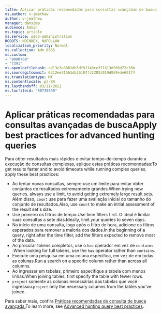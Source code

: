 ```yaml
---
title: Aplicar práticas recomendadas para consultas avançadas de busca
ms.author: v-jmathew
author: v-jmathew
manager: dansimp
audience: Admin
ms.topic: article
ms.service: o365-administration
ROBOTS: NOINDEX, NOFOLLOW
localization_priority: Normal
ms.collection: Adm_O365
ms.custom:
- "9000760"
- "7391"
ms.openlocfilehash: cd13e2e8801db3df91140ce371813d900d72e38b
ms.sourcegitcommit: 6312ee31561db36104f32282d019d069ede69174
ms.translationtype: MT
ms.contentlocale: pt-BR
ms.lasthandoff: 03/11/2021
ms.locfileid: "50735398"
---
```

# <a name="apply-best-practices-for-advanced-hunting-queries"></a><span data-ttu-id="aea6c-102">Aplicar práticas recomendadas para consultas avançadas de busca</span><span class="sxs-lookup"><span data-stu-id="aea6c-102">Apply best practices for advanced hunting queries</span></span>

<span data-ttu-id="aea6c-103">Para obter resultados mais rápidos e evitar tempo-de-tempo durante a execução de consultas complexas, aplique estas práticas recomendadas:</span><span class="sxs-lookup"><span data-stu-id="aea6c-103">To get results faster and to avoid timeouts while running complex queries, apply these best practices:</span></span>

- <span data-ttu-id="aea6c-104">Ao tentar novas consultas, sempre use um limite para evitar obter conjuntos de resultados extremamente grandes.</span><span class="sxs-lookup"><span data-stu-id="aea6c-104">When trying new queries, always use a limit, to avoid getting extremely large result sets.</span></span> <span data-ttu-id="aea6c-105">Além disso, `count` use para fazer uma avaliação inicial do tamanho do conjunto de resultados.</span><span class="sxs-lookup"><span data-stu-id="aea6c-105">Also, use `count` to make an initial assessment of the result set's size.</span></span>
- <span data-ttu-id="aea6c-106">Use primeiro os filtros de tempo.</span><span class="sxs-lookup"><span data-stu-id="aea6c-106">Use time filters first.</span></span> <span data-ttu-id="aea6c-107">O ideal é limitar suas consultas a sete dias.</span><span class="sxs-lookup"><span data-stu-id="aea6c-107">Ideally, limit your queries to seven days.</span></span>
- <span data-ttu-id="aea6c-108">No início de uma consulta, logo após o filtro de hora, adicione os filtros esperados para remover a maioria dos dados.</span><span class="sxs-lookup"><span data-stu-id="aea6c-108">In the beginning of a query, right after the time filter, add the filters expected to remove most of the data.</span></span>
- <span data-ttu-id="aea6c-109">Ao procurar tokens completos, use o `has` operador em vez de `contains` .</span><span class="sxs-lookup"><span data-stu-id="aea6c-109">When looking for full tokens, use the `has` operator rather than `contains`.</span></span>
- <span data-ttu-id="aea6c-110">Execute uma pesquisa em uma coluna específica, em vez de em todas as colunas.</span><span class="sxs-lookup"><span data-stu-id="aea6c-110">Run a search on a specific column rather than across all columns.</span></span>
- <span data-ttu-id="aea6c-111">Ao ingressar em tabelas, primeiro especifique a tabela com menos linhas.</span><span class="sxs-lookup"><span data-stu-id="aea6c-111">When joining tables, first specify the table with fewer rows.</span></span>
- <span data-ttu-id="aea6c-112">`project` somente as colunas necessárias das tabelas que você ingressou.</span><span class="sxs-lookup"><span data-stu-id="aea6c-112">`project` only the necessary columns from the tables you've joined.</span></span>

<span data-ttu-id="aea6c-113">Para saber mais, confira [Práticas recomendadas de consulta de busca avançada.](https://go.microsoft.com/fwlink/?linkid=2144812)</span><span class="sxs-lookup"><span data-stu-id="aea6c-113">To learn more, see [Advanced hunting query best practices](https://go.microsoft.com/fwlink/?linkid=2144812).</span></span>
